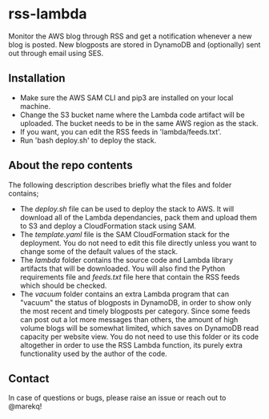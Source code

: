 rss-lambda
==========

Monitor the AWS blog through RSS and get a notification whenever a new blog is posted. New blogposts are stored in DynamoDB and (optionally) sent out through email using SES. 


Installation
------------

- Make sure the AWS SAM CLI and pip3 are installed on your local machine.
- Change the S3 bucket name where the Lambda code artifact will be uploaded. The bucket needs to be in the same AWS region as the stack. 
- If you want, you can edit the RSS feeds in 'lambda/feeds.txt'.
- Run 'bash deploy.sh' to deploy the stack. 


About the repo contents
-----------------------

The following description describes briefly what the files and folder contains;

- The *deploy.sh* file can be used to deploy the stack to AWS. It will download all of the Lambda dependancies, pack them and upload them to S3 and deploy a CloudFormation stack using SAM. 
- The *template.yaml* file is the SAM CloudFormation stack for the deployment. You do not need to edit this file directly unless you want to change some of the default values of the stack. 
- The *lambda* folder contains the source code and Lambda library artifacts that will be downloaded. You will also find the Python requirements file and *feeds.txt* file here that contain the RSS feeds which should be checked.
- The *vacuum* folder contains an extra Lambda program that can "vacuum" the status of blogposts in DynamoDB, in order to show only the most recent and timely blogposts per category. Since some feeds can post out a lot more messages than others, the amount of high volume blogs will be somewhat limited, which saves on DynamoDB read capacity per website view. You do not need to use this folder or its code altogether in order to use the RSS Lambda function, its purely extra functionality used by the author of the code. 


Contact
-------

In case of questions or bugs, please raise an issue or reach out to @marekq!
